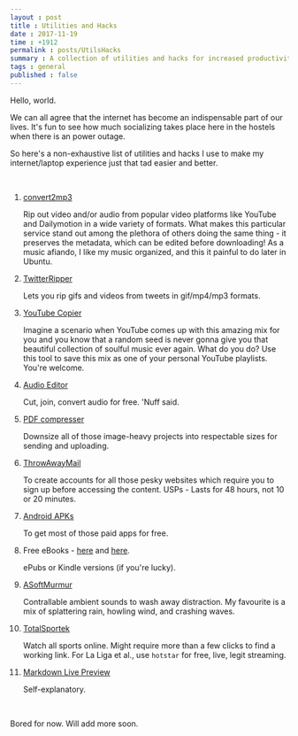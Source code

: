 ```yaml
---
layout : post
title : Utilities and Hacks
date : 2017-11-19
time : +1912
permalink : posts/UtilsHacks
summary : A collection of utilities and hacks for increased productivity.
tags : general
published : false
---
```


<!-- # El Primero. -->

Hello, world. <br>

We can all agree that the internet has become an indispensable part of our lives. It's fun to see how much socializing takes place here in the hostels when there is an power outage.

So here's a non-exhaustive list of utilities and hacks I use to make my internet/laptop experience just that tad easier and better.

<br>

1.	[convert2mp3](http://convert2mp3.net/en/)

	Rip out video and/or audio from popular video platforms like YouTube and Dailymotion in a wide variety of formats. What makes this particular service stand out among the plethora of others doing the same thing - it preserves the metadata, which can be edited before downloading! As a music afiando, I like my music organized, and this it painful to do later in Ubuntu.

2.	[TwitterRipper](http://www.downloadtwittervideo.com/TwitterGif.php)

	Lets you rip gifs and videos from tweets in gif/mp4/mp3 formats.

3. 	[YouTube Copier](https://ctrlq.org/youtube/playlists/)

	Imagine a scenario when YouTube comes up with this amazing mix for you and you know that a random seed is never gonna give you that beautiful collection of soulful music ever again. What do you do? Use this tool to save this mix as one of your personal YouTube playlists. You're welcome.

4.	[Audio Editor](http://audiojoiner.com/audio_join.php)

	Cut, join, convert audio for free. 'Nuff said.

5. 	[PDF compresser](https://www.ilovepdf.com/compress_pdf)

	Downsize all of those image-heavy projects into respectable sizes for sending and uploading.

6.	[ThrowAwayMail](http://www.throwawaymail.com/en)

	To create accounts for all those pesky websites which require you to sign up before accessing the content. USPs - Lasts for 48 hours, not 10 or 20 minutes.

7.	[Android APKs](https://oceanofapk.com/)

	To get most of those paid apps for free.

8.	Free eBooks - [here](https://ebook.bike/search/) and [here](https://www.gutenberg.org/).

	ePubs or Kindle versions (if you're lucky).

9.	[ASoftMurmur](https://asoftmurmur.com/)

	Contrallable ambient sounds to wash away distraction. My favourite is a mix of splattering rain, howling wind, and crashing waves.

10.	[TotalSportek](http://www.totalsportek.com/)

	Watch all sports online. Might require more than a few clicks to find a working link. For La Liga et al., use `hotstar` for free, live, legit streaming.

11. [Markdown Live Preview](http://markdownlivepreview.com/)

	Self-explanatory.

<br>

Bored for now. Will add more soon.

<!-- <sub>
1 Yes, I call it a Log. And no, don't snigger, it is **not** a diary. <br>
2 No, I don't have Tamil origins. So why do I call her that, and my sister *Akka*? Well, long story, let's keep that for another time...
</sub>
 -->
